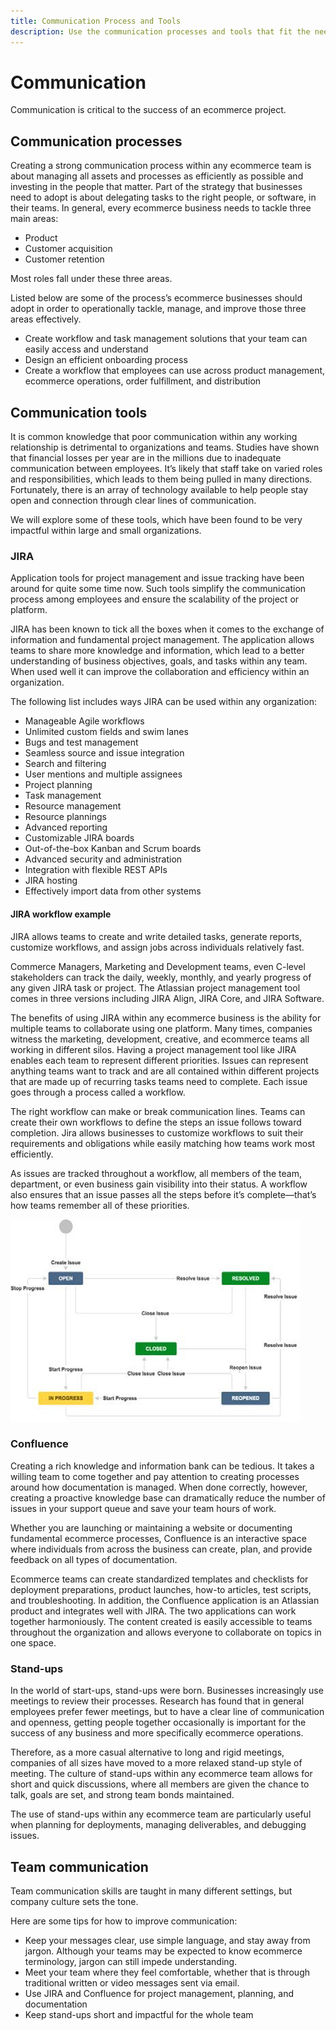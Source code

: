 ```yaml
---
title: Communication Process and Tools
description: Use the communication processes and tools that fit the needs of your ecommerce team.
---
```


# Communication

Communication is critical to the success of an ecommerce project.

## Communication processes

Creating a strong communication process within any ecommerce team is about managing all assets and processes as efficiently as possible and investing in the people that matter. Part of the strategy that businesses need to adopt is about delegating tasks to the right people, or software, in their teams. In general, every ecommerce business needs to tackle three main areas: 

- Product
- Customer acquisition
- Customer retention

Most roles fall under these three areas.

Listed below are some of the process’s ecommerce businesses should adopt in order to operationally tackle, manage, and improve those three areas effectively.

- Create workflow and task management solutions that your team can easily access and understand
- Design an efficient onboarding process
- Create a workflow that employees can use across product management, ecommerce operations, order fulfillment, and distribution

## Communication tools

It is common knowledge that poor communication within any working relationship is detrimental to organizations and teams. Studies have shown that financial losses per year are in the millions due to inadequate communication between employees. It’s likely that staff take on varied roles and responsibilities, which leads to them being pulled in many directions. Fortunately, there is an array of technology available to help people stay open and connection through clear lines of communication.

We will explore some of these tools, which have been found to be very impactful within large and small organizations.

### JIRA

Application tools for project management and issue tracking have been around for quite some time now. Such tools simplify the communication process among employees and ensure the scalability of the project or platform. 

JIRA has been known to tick all the boxes when it comes to the exchange of information and fundamental project management. The application allows teams to share more knowledge and information, which lead to a better understanding of business objectives, goals, and tasks within any team. When used well it can improve the collaboration and efficiency within an organization.

The following list includes ways JIRA can be used within any organization:

- Manageable Agile workflows
- Unlimited custom fields and swim lanes
- Bugs and test management
- Seamless source and issue integration
- Search and filtering
- User mentions and multiple assignees
- Project planning
- Task management
- Resource management
- Resource plannings
- Advanced reporting
- Customizable JIRA boards
- Out-of-the-box Kanban and Scrum boards
- Advanced security and administration
- Integration with flexible REST APIs
- JIRA hosting
- Effectively import data from other systems

#### JIRA workflow example

JIRA allows teams to create and write detailed tasks, generate reports, customize workflows, and assign jobs across individuals relatively fast. 

Commerce Managers, Marketing and Development teams, even C-level stakeholders can track the daily, weekly, monthly, and yearly progress of any given JIRA task or project. The Atlassian project management tool comes in three versions including JIRA Align, JIRA Core, and JIRA Software.

The benefits of using JIRA within any ecommerce business is the ability for multiple teams to collaborate using one platform. Many times, companies witness the marketing, development, creative, and ecommerce teams all working in different silos. Having a project management tool like JIRA enables each team to represent different priorities. Issues can represent anything teams want to track and are all contained within different projects that are made up of recurring tasks teams need to complete. Each issue goes through a process called a workflow.

The right workflow can make or break communication lines. Teams can create their own workflows to define the steps an issue follows toward completion. Jira allows businesses to customize workflows to suit their requirements and obligations while easily matching how teams work most efficiently. 

As issues are tracked throughout a workflow, all members of the team, department, or even business gain visibility into their status. A workflow also ensures that an issue passes all the steps before it’s complete—that’s how teams remember all of these priorities.

![JIRA workflow example diagram](../../assets/playbooks/jira-workflow-example.png)

### Confluence

Creating a rich knowledge and information bank can be tedious. It takes a willing team to come together and pay attention to creating processes around how documentation is managed. When done correctly, however, creating a proactive knowledge base can dramatically reduce the number of issues in your support queue and save your team hours of work.

Whether you are launching or maintaining a website or documenting fundamental ecommerce processes, Confluence is an interactive space where individuals from across the business can create, plan, and provide feedback on all types of documentation.

Ecommerce teams can create standardized templates and checklists for deployment preparations, product launches, how-to articles, test scripts, and troubleshooting. In addition, the Confluence application is an Atlassian product and integrates well with JIRA. The two applications can work together harmoniously. The content created is easily accessible to teams throughout the organization and allows everyone to collaborate on topics in one space.

### Stand-ups

In the world of start-ups, stand-ups were born. Businesses increasingly use meetings to review their processes. Research has found that in general employees prefer fewer meetings, but to have a clear line of communication and openness, getting people together occasionally is important for the success of any business and more specifically ecommerce operations.

Therefore, as a more casual alternative to long and rigid meetings, companies of all sizes have moved to a more relaxed stand-up style of meeting. The culture of stand-ups within any ecommerce team allows for short and quick discussions, where all members are given the chance to talk, goals are set, and strong team bonds maintained.

The use of stand-ups within any ecommerce team are particularly useful when planning for deployments, managing deliverables, and debugging issues.

## Team communication

Team communication skills are taught in many different settings, but company culture sets the tone.

Here are some tips for how to improve communication:

- Keep your messages clear, use simple language, and stay away from jargon. Although your teams may be expected to know ecommerce terminology, jargon can still impede understanding.
- Meet your team where they feel comfortable, whether that is through traditional written or video messages sent via email.
- Use JIRA and Confluence for project management, planning, and documentation
- Keep stand-ups short and impactful for the whole team
